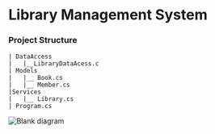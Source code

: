 # Library Management System
### Project Structure
```
| DataAccess
|   |__LibraryDataAcess.c
| Models
|   |__ Book.cs
|   |__ Member.cs
|Services
|   |__ Library.cs
| Program.cs 

```
![Blank diagram](https://github.com/shoyeabaslam/csharp-practice/assets/118368907/5e4b7182-6e9d-4f08-be91-4b730f7aeba7)
